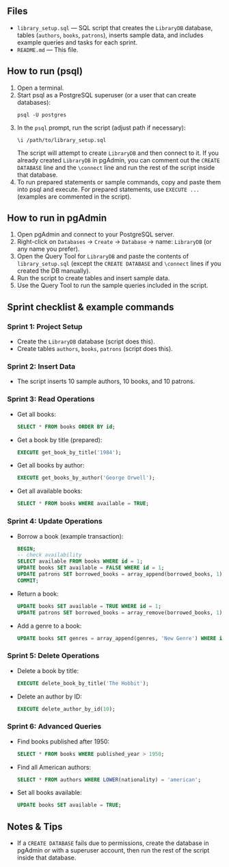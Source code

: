 


## Files
- `library_setup.sql` — SQL script that creates the `LibraryDB` database, tables (`authors`, `books`, `patrons`), inserts sample data, and includes example queries and tasks for each sprint.
- `README.md` — This file.

## How to run (psql)
1. Open a terminal.
2. Start psql as a PostgreSQL superuser (or a user that can create databases):
   ```
   psql -U postgres
   ```
3. In the `psql` prompt, run the script (adjust path if necessary):
   ```
   \i /path/to/library_setup.sql
   ```
   The script will attempt to create `LibraryDB` and then connect to it. If you already created `LibraryDB` in pgAdmin, you can comment out the `CREATE DATABASE` line and the `\connect` line and run the rest of the script inside that database.
4. To run prepared statements or sample commands, copy and paste them into psql and execute. For prepared statements, use `EXECUTE ...` (examples are commented in the script).

## How to run in pgAdmin
1. Open pgAdmin and connect to your PostgreSQL server.
2. Right-click on `Databases` → `Create` → `Database` → name: `LibraryDB` (or any name you prefer).
3. Open the Query Tool for `LibraryDB` and paste the contents of `library_setup.sql` (except the `CREATE DATABASE` and `\connect` lines if you created the DB manually).
4. Run the script to create tables and insert sample data.
5. Use the Query Tool to run the sample queries included in the script.

## Sprint checklist & example commands
### Sprint 1: Project Setup
- Create the `LibraryDB` database (script does this).
- Create tables `authors`, `books`, `patrons` (script does this).

### Sprint 2: Insert Data
- The script inserts 10 sample authors, 10 books, and 10 patrons.

### Sprint 3: Read Operations
- Get all books:
  ```sql
  SELECT * FROM books ORDER BY id;
  ```
- Get a book by title (prepared):
  ```sql
  EXECUTE get_book_by_title('1984');
  ```
- Get all books by author:
  ```sql
  EXECUTE get_books_by_author('George Orwell');
  ```
- Get all available books:
  ```sql
  SELECT * FROM books WHERE available = TRUE;
  ```

### Sprint 4: Update Operations
- Borrow a book (example transaction):
  ```sql
  BEGIN;
  -- check availability
  SELECT available FROM books WHERE id = 1;
  UPDATE books SET available = FALSE WHERE id = 1;
  UPDATE patrons SET borrowed_books = array_append(borrowed_books, 1) WHERE id = 2;
  COMMIT;
  ```
- Return a book:
  ```sql
  UPDATE books SET available = TRUE WHERE id = 1;
  UPDATE patrons SET borrowed_books = array_remove(borrowed_books, 1) WHERE id = 2;
  ```
- Add a genre to a book:
  ```sql
  UPDATE books SET genres = array_append(genres, 'New Genre') WHERE id = 1;
  ```

### Sprint 5: Delete Operations
- Delete a book by title:
  ```sql
  EXECUTE delete_book_by_title('The Hobbit');
  ```
- Delete an author by ID:
  ```sql
  EXECUTE delete_author_by_id(10);
  ```

### Sprint 6: Advanced Queries
- Find books published after 1950:
  ```sql
  SELECT * FROM books WHERE published_year > 1950;
  ```
- Find all American authors:
  ```sql
  SELECT * FROM authors WHERE LOWER(nationality) = 'american';
  ```
- Set all books available:
  ```sql
  UPDATE books SET available = TRUE;
  ```

## Notes & Tips
- If a `CREATE DATABASE` fails due to permissions, create the database in pgAdmin or with a superuser account, then run the rest of the script inside that database.
